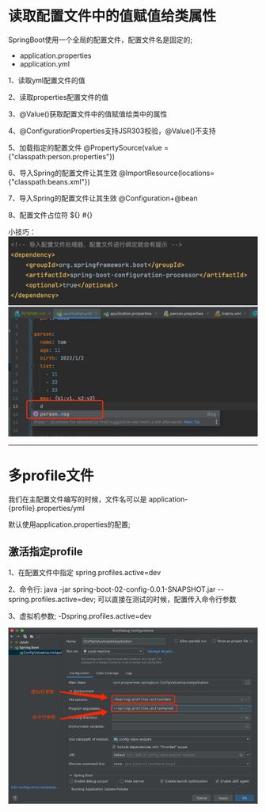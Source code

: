 
# 读取配置文件中的值赋值给类属性
SpringBoot使用一个全局的配置文件，配置文件名是固定的; 
* application.properties
* application.yml

1、读取yml配置文件的值

2、读取properties配置文件的值

3、@Value()获取配置文件中的值赋值给类中的属性

4、@ConfigurationProperties支持JSR303校验，@Value()不支持

5、加载指定的配置文件 @PropertySource(value = {"classpath:person.properties"})

6、导入Spring的配置文件让其生效 @ImportResource(locations={"classpath:beans.xml"}) 

7、导入Spring的配置文件让其生效 @Configuration+@bean 

8、配置文件占位符 ${}  #{}

小技巧：
![img_2.png](img_2.png)
![img_1.png](img_1.png)

-------------------------
# 多profile文件
我们在主配置文件编写的时候，文件名可以是 application-{profile}.properties/yml 

默认使用application.properties的配置;

## 激活指定profile
1、在配置文件中指定 spring.profiles.active=dev

2、命令行:
java -jar spring-boot-02-config-0.0.1-SNAPSHOT.jar --spring.profiles.active=dev; 可以直接在测试的时候，配置传入命令行参数

3、虚拟机参数;
-Dspring.profiles.active=dev

![img.png](img.png)